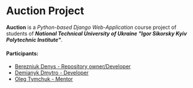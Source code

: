 # Auction Project

__Auction__ is a *Python-based Django Web-Application* course project of students of **_National Technical University of Ukraine "Igor Sikorsky Kyiv Polytechnic Institute"_**.

#### __Participants:__
  * [Berezniuk Denys - Repository owner/Developer](https://github.com/FranklinMar)
  * [Demianyk Dmytro - Developer](https://github.com/DemaReaktor)
  * [Oleg Tymchuk - Mentor](https://www.linkedin.com/in/oleh-tymchuk-03a27277/)
